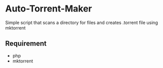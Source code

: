 # Auto-Torrent-Maker
Simple script that scans a directory for files and creates .torrent file using mktorrent


## Requirement
* php
* mktorrent
